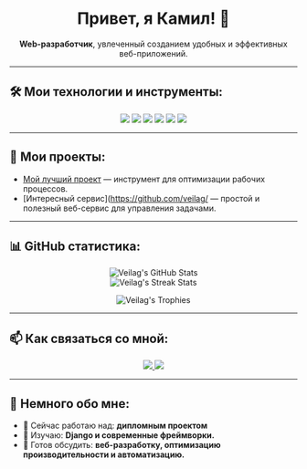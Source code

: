 <h1 align="center">Привет, я Камил! 👋</h1>

<p align="center">
  <b>Web-разработчик</b>, увлеченный созданием удобных и эффективных веб-приложений.
</p>

---

## 🛠️ Мои технологии и инструменты:
<div align="center">
  <img src="https://img.shields.io/badge/HTML5-E34F26?style=flat&logo=html5&logoColor=white" />
  <img src="https://img.shields.io/badge/CSS3-1572B6?style=flat&logo=css3&logoColor=white" />
  <img src="https://img.shields.io/badge/JavaScript-F7DF1E?style=flat&logo=javascript&logoColor=black" />
  <img src="https://img.shields.io/badge/PHP-777BB4?style=flat&logo=php&logoColor=white" />
  <img src="https://img.shields.io/badge/MySQL-4479A1?style=flat&logo=mysql&logoColor=white" />
  <img src="https://img.shields.io/badge/Linux-FCC624?style=flat&logo=linux&logoColor=black" />
</div>

---

## 🚀 Мои проекты:
- [Мой лучший проект](https://github.com/) — инструмент для оптимизации рабочих процессов.
- [Интересный сервис](https://github.com/veilag/ — простой и полезный веб-сервис для управления задачами.

---

## 📊 GitHub статистика:
<p align="center">
  <img src="https://github-readme-stats.vercel.app/api?username=veilag&show_icons=true&theme=radical" alt="Veilag's GitHub Stats" />
  <br />
  <img src="https://github-readme-streak-stats.herokuapp.com/?user=veilag&theme=radical" alt="Veilag's Streak Stats" />
</p>

<p align="center">
  <img src="https://github-profile-trophy.vercel.app/?username=veilag&theme=dracula&margin-w=15" alt="Veilag's Trophies" />
</p>

---

## 📫 Как связаться со мной:
<p align="center">
  <a href="https://t.me/whowhosed" target="_blank">
    <img src="https://img.shields.io/badge/-Telegram-2CA5E0?style=flat&logo=telegram&logoColor=white" />
  </a>
  <a href="mailto:nhtxwd@gmail.com" target="_blank">
    <img src="https://img.shields.io/badge/-Email-D14836?style=flat&logo=gmail&logoColor=white" />
  </a>
</p>

---

## 👋 Немного обо мне:
- 🔭 Сейчас работаю над: **дипломным проектом**
- 🌱 Изучаю: **Django и современные фреймворки.**
- 💬 Готов обсудить: **веб-разработку, оптимизацию производительности и автоматизацию.**
